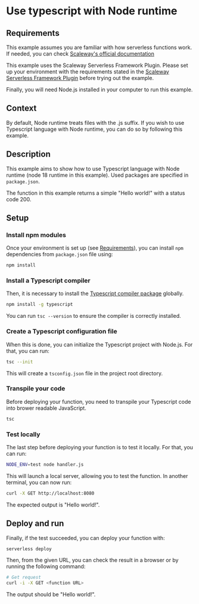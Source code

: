 # Use typescript with Node runtime

## Requirements

This example assumes you are familiar with how serverless functions work. If needed, you can check [Scaleway's official documentation](https://www.scaleway.com/en/docs/serverless/functions/quickstart/)

This example uses the Scaleway Serverless Framework Plugin. Please set up your environment with the requirements stated in the [Scaleway Serverless Framework Plugin](https://github.com/scaleway/serverless-scaleway-functions) before trying out the example.

Finally, you will need Node.js installed in your computer to run this example.

## Context

By default, Node runtime treats files with the .js suffix. If you wish to use Typescript language with Node runtime, you can do so by following this example.

## Description

This example aims to show how to use Typescript language with Node runtime (node 18 runtime in this example). Used packages are specified in `package.json`.

The function in this example returns a simple "Hello world!" with a status code 200.

## Setup

### Install npm modules

Once your environment is set up (see [Requirements](#requirements)), you can install `npm` dependencies from `package.json` file using:

```sh
npm install
```

### Install a Typescript compiler

Then, it is necessary to install the [Typescript compiler package](https://www.npmjs.com/package/typescript) globally.

```sh
npm install -g typescript
```

You can run `tsc --version` to ensure the compiler is correctly installed.

### Create a Typescript configuration file

When this is done, you can initialize the Typescript project with Node.js. For that, you can run:

```sh
tsc --init
```

This will create a `tsconfig.json` file in the project root directory.

### Transpile your code

Before deploying your function, you need to transpile your Typescript code into brower readable JavaScript.

```sh
tsc
```

### Test locally

The last step before deploying your function is to test it locally. For that, you can run:

```sh
NODE_ENV=test node handler.js
```

This will launch a local server, allowing you to test the function. In another terminal, you can now run:

````sh
curl -X GET http://localhost:8080
````

The expected output is "Hello world!".

## Deploy and run

Finally, if the test succeeded, you can deploy your function with:

```sh
serverless deploy
```

Then, from the given URL, you can check the result in a browser or by running the following command:

```sh
# Get request
curl -i -X GET <function URL>
```

The output should be "Hello world!".
